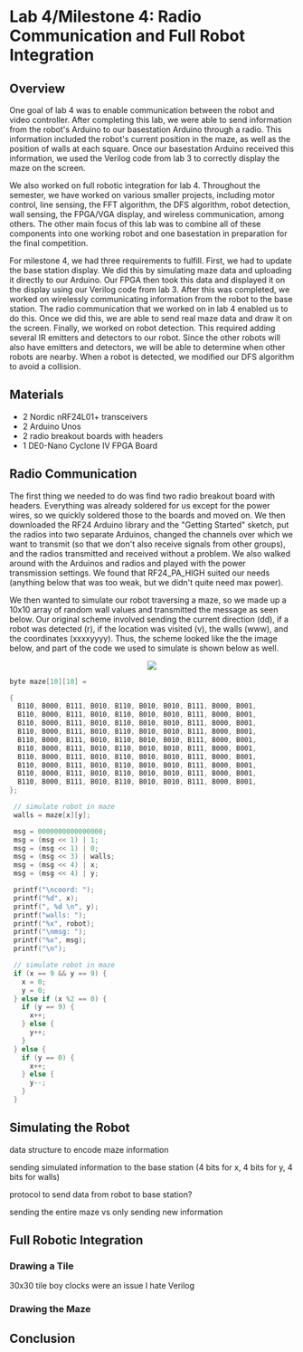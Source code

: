# Lab 4/Milestone 4: Radio Communication and Full Robot Integration

## Overview
One goal of lab 4 was to enable communication between the robot and video controller. After completing this lab, we were able to send information from the robot's Arduino to our basestation Arduino through a radio. This information included the robot's current position in the maze, as well as the position of walls at each square. Once our basestation Arduino received this information, we used the Verilog code from lab 3 to correctly display the maze on the screen.

We also worked on full robotic integration for lab 4. Throughout the semester, we have worked on various smaller projects, including motor control, line sensing, the FFT algorithm, the DFS algorithm, robot detection, wall sensing, the FPGA/VGA display, and wireless communication, among others. The other main focus of this lab was to combine all of these components into one working robot and one basestation in preparation for the final competition.

For milestone 4, we had three requirements to fulfill. First, we had to update the base station display. We did this by simulating maze data and uploading it directly to our Arduino. Our FPGA then took this data and displayed it on the display using our Verilog code from lab 3. After this was completed, we worked on wirelessly communicating information from the robot to the base station. The radio communication that we worked on in lab 4 enabled us to do this. Once we did this, we are able to send real maze data and draw it on the screen. Finally, we worked on robot detection. This required adding several IR emitters and detectors to our robot. Since the other robots will also have emitters and detectors, we will be able to determine when other robots are nearby. When a robot is detected, we modified our DFS algorithm to avoid a collision.

## Materials
 * 2 Nordic nRF24L01+ transceivers
 * 2 Arduino Unos
 * 2 radio breakout boards with headers
 * 1 DE0-Nano Cyclone IV FPGA Board
 
## Radio Communication
The first thing we needed to do was find two radio breakout board with headers. Everything was already soldered for us except for the power wires, so we quickly soldered those to the boards and moved on. We then downloaded the RF24 Arduino library and the "Getting Started" sketch, put the radios into two separate Arduinos, changed the channels over which we want to transmit (so that we don't also receive signals from other groups), and the radios transmitted and received without a problem. We also walked around with the Arduinos and radios and played with the power transmission settings. We found that RF24_PA_HIGH suited our needs (anything below that was too weak, but we didn't quite need max power). 

We then wanted to simulate our robot traversing a maze, so we made up a 10x10 array of random wall values and transmitted the message as seen below. Our original scheme involved sending the current direction (dd), if a robot was detected (r), if the location was visited (v), the walls (www), and the coordinates (xxxxyyyy). Thus, the scheme looked like the the image below, and part of the code we used to simulate is shown below as well.

<p align="center">
  <img src="https://pages.github.coecis.cornell.edu/jg925/ece3400-2019-team10/labs/lab4/OldScheme.png">
</p>

```c
byte maze[10][10] =

{
  B110, B000, B111, B010, B110, B010, B010, B111, B000, B001,
  B110, B000, B111, B010, B110, B010, B010, B111, B000, B001,
  B110, B000, B111, B010, B110, B010, B010, B111, B000, B001,
  B110, B000, B111, B010, B110, B010, B010, B111, B000, B001,
  B110, B000, B111, B010, B110, B010, B010, B111, B000, B001,
  B110, B000, B111, B010, B110, B010, B010, B111, B000, B001,
  B110, B000, B111, B010, B110, B010, B010, B111, B000, B001,
  B110, B000, B111, B010, B110, B010, B010, B111, B000, B001,
  B110, B000, B111, B010, B110, B010, B010, B111, B000, B001,
  B110, B000, B111, B010, B110, B010, B010, B111, B000, B001,
};

 // simulate robot in maze
 walls = maze[x][y];

 msg = 0000000000000000;
 msg = (msg << 1) | 1;
 msg = (msg << 1) | 0;
 msg = (msg << 3) | walls;
 msg = (msg << 4) | x;
 msg = (msg << 4) | y;

 printf("\ncoord: ");
 printf("%d", x);
 printf(", %d \n", y);
 printf("walls: ");
 printf("%x", robot);
 printf("\nmsg: ");
 printf("%x", msg);
 printf("\n");

 // simulate robot in maze
 if (x == 9 && y == 9) {
   x = 0;
   y = 0;
 } else if (x %2 == 0) {
   if (y == 9) {
     x++;
   } else {
     y++;
   }
 } else {
   if (y == 0) {
     x++;
   } else {
     y--;
   }
 } 
```
 
## Simulating the Robot
data structure to encode maze information

sending simulated information to the base station (4 bits for x, 4 bits for y, 4 bits for walls)

protocol to send data from robot to base station?

sending the entire maze vs only sending new information

## Full Robotic Integration

### Drawing a Tile

30x30 tile boy
clocks were an issue
I hate Verilog

### Drawing the Maze

## Conclusion
